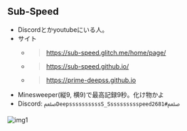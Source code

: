 ## Sub-Speed
- Discordとかyoutubeにいる人。
- サイト
  - > https://sub-speed.glitch.me/home/page/

   - > https://sub-speed.github.io/

   - > https://prime-deepss.github.io
- Minesweeper(縦9, 横9)で最高記録9秒。化け物かよ
- Discord: `ﷵDeepssssssssssS_Sssssssssspeedﷵ#2681`

![img1](https://cdn.glitch.me/91eba502-1d88-49e8-9570-e102a8a8b6f3/Windows%20Script%20Host.png?v=1640164927969)
